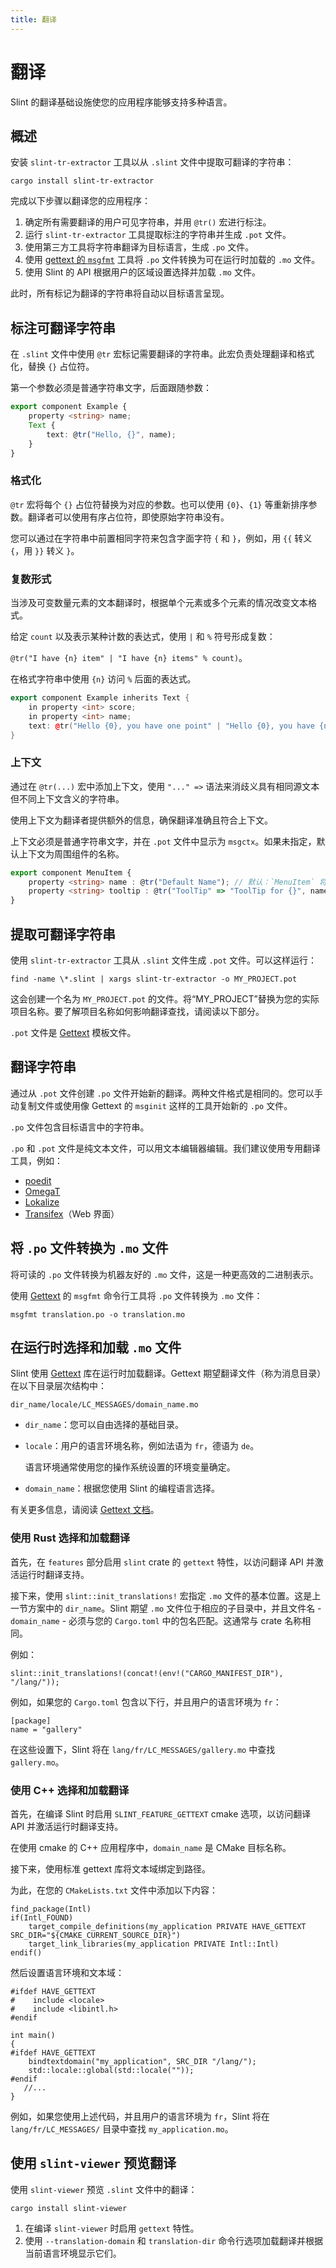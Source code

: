 ```yaml
---
title: 翻译
---
```


# 翻译

Slint 的翻译基础设施使您的应用程序能够支持多种语言。

## 概述

安装 `slint-tr-extractor` 工具以从 `.slint` 文件中提取可翻译的字符串：

```
cargo install slint-tr-extractor
```

完成以下步骤以翻译您的应用程序：

1. 确定所有需要翻译的用户可见字符串，并用 `@tr()` 宏进行标注。
2. 运行 `slint-tr-extractor` 工具提取标注的字符串并生成 `.pot` 文件。
3. 使用第三方工具将字符串翻译为目标语言，生成 `.po` 文件。
4. 使用 [gettext 的 `msgfmt`](https://www.gnu.org/software/gettext/manual/gettext.html) 工具将 `.po` 文件转换为可在运行时加载的 `.mo` 文件。
5. 使用 Slint 的 API 根据用户的区域设置选择并加载 `.mo` 文件。

此时，所有标记为翻译的字符串将自动以目标语言呈现。

## 标注可翻译字符串

在 `.slint` 文件中使用 `@tr` 宏标记需要翻译的字符串。此宏负责处理翻译和格式化，替换 `{}` 占位符。

第一个参数必须是普通字符串文字，后面跟随参数：

```typescript
export component Example {
    property <string> name;
    Text {
        text: @tr("Hello, {}", name);
    }
}
```

### 格式化

`@tr` 宏将每个 `{}` 占位符替换为对应的参数。也可以使用 `{0}`、`{1}` 等重新排序参数。翻译者可以使用有序占位符，即使原始字符串没有。

您可以通过在字符串中前置相同字符来包含字面字符 `{` 和 `}`，例如，用 `{{` 转义 `{`，用 `}}` 转义 `}`。

### 复数形式

当涉及可变数量元素的文本翻译时，根据单个元素或多个元素的情况改变文本格式。

给定 `count` 以及表示某种计数的表达式，使用 `|` 和 `%` 符号形成复数：

`@tr("I have {n} item" | "I have {n} items" % count)`。

在格式字符串中使用 `{n}` 访问 `%` 后面的表达式。

```cpp
export component Example inherits Text {
    in property <int> score;
    in property <int> name;
    text: @tr("Hello {0}, you have one point" | "Hello {0}, you have {n} point" % score, name);
}
```

### 上下文

通过在 `@tr(...)` 宏中添加上下文，使用 `"..." =>` 语法来消歧义具有相同源文本但不同上下文含义的字符串。

使用上下文为翻译者提供额外的信息，确保翻译准确且符合上下文。

上下文必须是普通字符串文字，并在 `.pot` 文件中显示为 `msgctx`。如果未指定，默认上下文为周围组件的名称。

```typescript
export component MenuItem {
    property <string> name : @tr("Default Name"); // 默认：`MenuItem` 将是上下文。
    property <string> tooltip : @tr("ToolTip" => "ToolTip for {}", name); // 指定：上下文为 `ToolTip`。
}
```

## 提取可翻译字符串

使用 `slint-tr-extractor` 工具从 `.slint` 文件生成 `.pot` 文件。可以这样运行：

```
find -name \*.slint | xargs slint-tr-extractor -o MY_PROJECT.pot
```

这会创建一个名为 `MY_PROJECT.pot` 的文件。将“MY_PROJECT”替换为您的实际项目名称。要了解项目名称如何影响翻译查找，请阅读以下部分。

`.pot` 文件是 [Gettext](https://www.gnu.org/software/gettext/) 模板文件。

## 翻译字符串

通过从 `.pot` 文件创建 `.po` 文件开始新的翻译。两种文件格式是相同的。您可以手动复制文件或使用像 Gettext 的 `msginit` 这样的工具开始新的 `.po` 文件。

`.po` 文件包含目标语言中的字符串。

`.po` 和 `.pot` 文件是纯文本文件，可以用文本编辑器编辑。我们建议使用专用翻译工具，例如：

- [poedit](https://poedit.net/)
- [OmegaT](https://omegat.org/)
- [Lokalize](https://userbase.kde.org/Lokalize)
- [Transifex](https://www.transifex.com/)（Web 界面）

## 将 `.po` 文件转换为 `.mo` 文件

将可读的 `.po` 文件转换为机器友好的 `.mo` 文件，这是一种更高效的二进制表示。

使用 [Gettext](https://www.gnu.org/software/gettext/) 的 `msgfmt` 命令行工具将 `.po` 文件转换为 `.mo` 文件：

```
msgfmt translation.po -o translation.mo
```

## 在运行时选择和加载 `.mo` 文件

Slint 使用 [Gettext](https://www.gnu.org/software/gettext/) 库在运行时加载翻译。Gettext 期望翻译文件（称为消息目录）在以下目录层次结构中：

```
dir_name/locale/LC_MESSAGES/domain_name.mo
```

- `dir_name`：您可以自由选择的基础目录。

- `locale`：用户的语言环境名称，例如法语为 `fr`，德语为 `de`。

  语言环境通常使用您的操作系统设置的环境变量确定。

- `domain_name`：根据您使用 Slint 的编程语言选择。

有关更多信息，请阅读 [Gettext 文档](https://www.gnu.org/software/gettext/manual/gettext.html#Locating-Catalogs)。

### 使用 Rust 选择和加载翻译

首先，在 `features` 部分启用 `slint` crate 的 `gettext` 特性，以访问翻译 API 并激活运行时翻译支持。

接下来，使用 `slint::init_translations!` 宏指定 `.mo` 文件的基本位置。这是上一节方案中的 `dir_name`。Slint 期望 `.mo` 文件位于相应的子目录中，并且文件名 - `domain_name` - 必须与您的 `Cargo.toml` 中的包名匹配。这通常与 crate 名称相同。

例如：

```
slint::init_translations!(concat!(env!("CARGO_MANIFEST_DIR"), "/lang/"));
```

例如，如果您的 `Cargo.toml` 包含以下行，并且用户的语言环境为 `fr`：

```
[package]
name = "gallery"
```

在这些设置下，Slint 将在 `lang/fr/LC_MESSAGES/gallery.mo` 中查找 `gallery.mo`。

### 使用 C++ 选择和加载翻译

首先，在编译 Slint 时启用 `SLINT_FEATURE_GETTEXT` cmake 选项，以访问翻译 API 并激活运行时翻译支持。

在使用 cmake 的 C++ 应用程序中，`domain_name` 是 CMake 目标名称。

接下来，使用标准 gettext 库将文本域绑定到路径。

为此，在您的 `CMakeLists.txt` 文件中添加以下内容：

```
find_package(Intl)
if(Intl_FOUND)
    target_compile_definitions(my_application PRIVATE HAVE_GETTEXT SRC_DIR="${CMAKE_CURRENT_SOURCE_DIR}")
    target_link_libraries(my_application PRIVATE Intl::Intl)
endif()
```

然后设置语言环境和文本域：

```
#ifdef HAVE_GETTEXT
#    include <locale>
#    include <libintl.h>
#endif

int main()
{
#ifdef HAVE_GETTEXT
    bindtextdomain("my_application", SRC_DIR "/lang/");
    std::locale::global(std::locale(""));
#endif
   //...
}
```

例如，如果您使用上述代码，并且用户的语言环境为 `fr`，Slint 将在 `lang/fr/LC_MESSAGES/` 目录中查找 `my_application.mo`。

## 使用 `slint-viewer` 预览翻译

使用 `slint-viewer` 预览 `.slint` 文件中的翻译：

```
cargo install slint-viewer
```

1. 在编译 `slint-viewer` 时启用 `gettext` 特性。
2. 使用 `--translation-domain` 和 `translation-dir` 命令行选项加载翻译并根据当前语言环境显示它们。